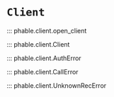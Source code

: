 # `Client`

::: phable.client.open_client

::: phable.client.Client

::: phable.client.AuthError

::: phable.client.CallError

::: phable.client.UnknownRecError